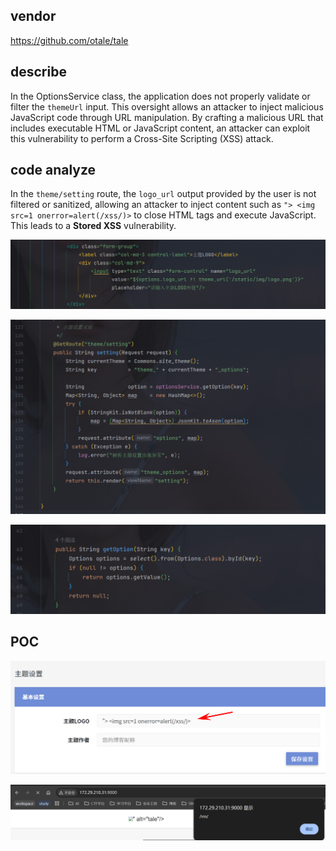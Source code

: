 
## vendor
https://github.com/otale/tale

## describe


In the OptionsService class, the application does not properly validate or filter the `themeUrl` input. This oversight allows an attacker to inject malicious JavaScript code through URL manipulation. By crafting a malicious URL that includes executable HTML or JavaScript content, an attacker can exploit this vulnerability to perform a Cross-Site Scripting (XSS) attack.


## code analyze

In the `theme/setting` route, the `logo_url` output provided by the user is not filtered or sanitized, allowing an attacker to inject content such as `"> <img src=1 onerror=alert(/xss/)>` to close HTML tags and execute JavaScript. This leads to a **Stored XSS** vulnerability.

![Pasted image 20250221153414](https://github.com/dragonkeep/cve/blob/main/Tale_Blog_xss.assets/Pasted%20image%2020250221153414.png)

![Pasted image 20250221154759](https://github.com/dragonkeep/cve/blob/main/Tale_Blog_xss.assets/Pasted%20image%2020250221154759.png)

![Pasted image 20250221154926](https://github.com/dragonkeep/cve/blob/main/Tale_Blog_xss.assets/Pasted%20image%2020250221154926.png)

## POC 
![Pasted image 20250221154634](https://github.com/dragonkeep/cve/blob/main/Tale_Blog_xss.assets/Pasted%20image%2020250221154634.png)

![Pasted image 20250221154649](https://github.com/dragonkeep/cve/blob/main/Tale_Blog_xss.assets/Pasted%20image%2020250221154649.png)